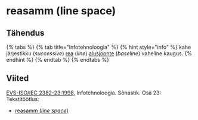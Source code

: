 # reasamm \(line space\)

## Tähendus

{% tabs %}
{% tab title="Infotehnoloogia" %}
{% hint style="info" %}
kahe järjestikku \(_successive_\)  [rea](rida-line.md) \(_line_\) [alusjoonte](alusjoon-baseline.md) \(_baseline_\) vaheline kaugus.
{% endhint %}
{% endtab %}
{% endtabs %}

## Viited

[EVS-ISO/IEC 2382-23:1998](https://www.evs.ee/et/evs-iso-iec-2382-23-1998), Infotehnoloogia. Sõnastik. Osa 23: Tekstitöötlus:

* [reasamm \(_line space_\)](http://www.eki.ee/dict/its/index.cgi?Q=D4DABCC0-6C03-1014-88DC-FC5F0DBED45A&F=GUID&C01=1&C02=0&C10=1)

